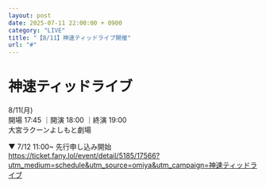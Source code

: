 ```yaml
---
layout: post
date: 2025-07-11 22:00:00 + 0900
category: "LIVE"
title: "【8/11】神速ティッドライブ開催"
url: "#"
---
```


# 神速ティッドライブ <br>

<i class="fa-regular fa-calendar-alt"></i> 8/11(月)<br>
<i class="fa-regular fa-clock"></i> 開場 17:45 ｜開演 18:00 ｜終演 19:00 <br>
<i class="fa-solid fa-location-dot"></i> 大宮ラクーンよしもと劇場

▼ 7/12 11:00~ 先行申し込み開始<br>
<https://ticket.fany.lol/event/detail/5185/17566?utm_medium=schedule&utm_source=omiya&utm_campaign=神速ティッドライブ>
